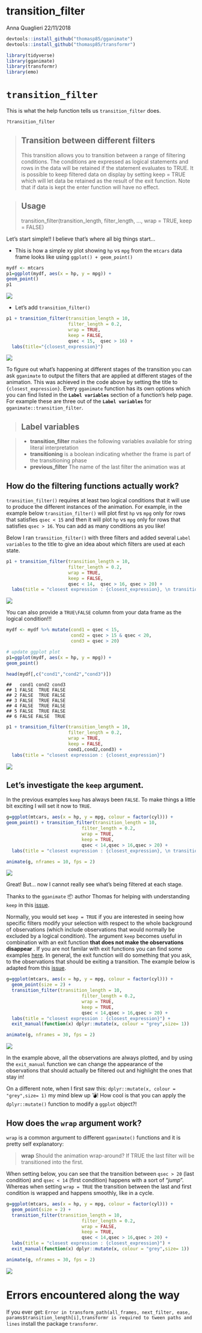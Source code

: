transition\_filter
================
Anna Quaglieri
22/11/2018

``` r
devtools::install_github("thomasp85/gganimate")
devtools::install_github("thomasp85/transformr")
```

``` r
library(tidyverse)
library(gganimate)
library(transformr)
library(emo)
```

# `transition_filter`

This is what the help function tells us `transition_filter` does.

``` r
?transition_filter
```

> ## Transition between different filters
> 
> This transition allows you to transition between a range of filtering
> conditions. The conditions are expressed as logical statements and
> rows in the data will be retained if the statement evaluates to TRUE.
> It is possible to keep filtered data on display by setting keep = TRUE
> which will let data be retained as the result of the exit function.
> Note that if data is kept the enter function will have no effect.

> ## Usage
> 
> transition\_filter(transition\_length, filter\_length, …, wrap = TRUE,
> keep = FALSE)

Let’s start simple\!\! I believe that’s where all big things start…

  - This is how a simple xy plot showing `hp` vs `mpg` from the `mtcars`
    data frame looks like using `ggplot() + geom_point()`

<!-- end list -->

``` r
mydf <- mtcars
p1=ggplot(mydf, aes(x = hp, y = mpg)) +
geom_point()
p1
```

![](transition_filter_files/figure-gfm/unnamed-chunk-3-1.png)<!-- -->

  - Let’s add `transition_filter()`

<!-- end list -->

``` r
p1 + transition_filter(transition_length = 10, 
                       filter_length = 0.2, 
                       wrap = TRUE, 
                       keep = FALSE,
                       qsec < 15,  qsec > 16) +
  labs(title="{closest_expression}")
```

![](transition_filter_files/figure-gfm/unnamed-chunk-4-1.gif)<!-- -->

To figure out what’s happening at different stages of the transition you
can ask `gganimate` to output the filters that are applied at different
stages of the animation. This was achieved in the code above by setting
the title to `{closest_expression}`. Every `gganimate` function has its
own options which you can find listed in the **`Label variables`**
section of a function’s help page. For example these are three out of
the **`Label variables`** for `gganimate::transition_filter`.

> ## Label variables

>   - **transition\_filter** makes the following variables available for
>     string literal interpretation
>   - **transitioning** is a boolean indicating whether the frame is
>     part of the transitioning phase
>   - **previous\_filter** The name of the last filter the animation was
>     at

## How do the filtering functions actually work?

`transition_filter()` requires at least two logical conditions that it
will use to produce the different instances of the animation. For
example, in the example below `transition_filter()` will plot first `hp`
vs `mpg` only for rows that satisfies `qsec < 15` and then it will plot
`hp` vs `mpg` only for rows that satisfies `qsec > 16`. You can add as
many conditions as you like\!

Below I ran `transition_filter()` with three filters and added several
`Label variables` to the title to give an idea about which filters are
used at each state.

``` r
p1 + transition_filter(transition_length = 10, 
                       filter_length = 0.2, 
                       wrap = TRUE, 
                       keep = FALSE,
                       qsec < 14,  qsec > 16, qsec > 20) + 
  labs(title = "closest expression : {closest_expression}, \n transitioning : {transitioning}, \n closest_filter : {closest_filter}")
```

![](transition_filter_files/figure-gfm/unnamed-chunk-5-1.gif)<!-- -->

You can also provide a `TRUE\FALSE` column from your data frame as the
logical condition\!\!\!

``` r
mydf <- mydf %>% mutate(cond1 = qsec < 15,
                        cond2 = qsec > 15 & qsec < 20,
                        cond3 = qsec > 20)

# update ggplot plot
p1=ggplot(mydf, aes(x = hp, y = mpg)) +
geom_point()

head(mydf[,c("cond1","cond2","cond3")])
```

    ##   cond1 cond2 cond3
    ## 1 FALSE  TRUE FALSE
    ## 2 FALSE  TRUE FALSE
    ## 3 FALSE  TRUE FALSE
    ## 4 FALSE  TRUE FALSE
    ## 5 FALSE  TRUE FALSE
    ## 6 FALSE FALSE  TRUE

``` r
p1 + transition_filter(transition_length = 10, 
                       filter_length = 0.2, 
                       wrap = TRUE, 
                       keep = FALSE,
                       cond1,cond2,cond3) + 
  labs(title = "closest expression : {closest_expression}")
```

![](transition_filter_files/figure-gfm/unnamed-chunk-7-1.gif)<!-- -->

## Let’s investigate the `keep` argument.

In the previous examples `keep` has always been `FALSE`. To make things
a little bit exciting I will set it now to `TRUE`.

``` r
g=ggplot(mtcars, aes(x = hp, y = mpg, colour = factor(cyl))) +
geom_point() + transition_filter(transition_length = 10, 
                            filter_length = 0.2, 
                            wrap = TRUE, 
                            keep = TRUE,
                            qsec < 14,qsec > 16,qsec > 20) + 
  labs(title = "closest expression : {closest_expression}, \n transitioning : {transitioning}, \n closest_filter : {closest_filter}")

animate(g, nframes = 10, fps = 2)
```

![](transition_filter_files/figure-gfm/unnamed-chunk-8-1.gif)<!-- -->

Great\! But… now I cannot really see what’s being filtered at each
stage.

Thanks to the `gganimate` 📦 author Thomas for helping with understanding
`keep` in this
[issue](https://github.com/thomasp85/gganimate/issues/220#issuecomment-441178296).

Normally, you would set `keep = TRUE` if you are interested in seeing
how specific filters modify your selection with respect to the whole
background of observations (which include observations that would
normally be excluded by a logical condition). The argument `keep`
becomes useful in combination with an exit function **that does not make
the observations disappear** . If you are not familar with exit
functions you can find some examples
[here](https://github.com/ropenscilabs/learngganimate/blob/master/enter_exit/enter_exit.md).
In general, the exit function will do something that you ask, to the
observations that should be exiting a transition. The example below is
adapted from this
[issue](https://github.com/thomasp85/gganimate/issues/220#issuecomment-441178296).

``` r
g=ggplot(mtcars, aes(x = hp, y = mpg, colour = factor(cyl))) + 
  geom_point(size = 2) + 
  transition_filter(transition_length = 10, 
                            filter_length = 0.2, 
                            wrap = TRUE, 
                            keep = TRUE,
                            qsec < 14,qsec > 16,qsec > 20) + 
  labs(title = "closest expression : {closest_expression}") +
  exit_manual(function(x) dplyr::mutate(x, colour = "grey",size= 1))

animate(g, nframes = 30, fps = 2)
```

![](transition_filter_files/figure-gfm/unnamed-chunk-9-1.gif)<!-- -->

In the example above, all the observations are always plotted, and by
using the `exit_manual` function we can change the appearance of the
observations that should actually be filtered out and highlight the ones
that stay in\!

On a different note, when I first saw this: `dplyr::mutate(x, colour =
"grey",size= 1)` my mind blew up 💣\! How cool is that you can apply the
`dplyr::mutate()` function to modify a `ggplot` object?\!

## How does the `wrap` argument work?

`wrap` is a common argument to different `gganimate()` functions and it
is pretty self explanatory:

> **wrap** Should the animation wrap-around? If TRUE the last filter
> will be transitioned into the first.

When setting below, you can see that the transition between `qsec > 20`
(last condition) and `qsec < 14` (first condition) happens with a sort
of “*jump*”. Whereas when setting `wrap = TRUE` the transition between
the last and first condition is wrapped and happens smoothly, like in a
cycle.

``` r
g=ggplot(mtcars, aes(x = hp, y = mpg, colour = factor(cyl))) + 
  geom_point(size = 2) + 
  transition_filter(transition_length = 10, 
                            filter_length = 0.2, 
                            wrap = FALSE, 
                            keep = TRUE,
                            qsec < 14,qsec > 16,qsec > 20) + 
  labs(title = "closest expression : {closest_expression}") +
  exit_manual(function(x) dplyr::mutate(x, colour = "grey",size= 1))

animate(g, nframes = 30, fps = 2)
```

![](transition_filter_files/figure-gfm/unnamed-chunk-10-1.gif)<!-- -->

# Errors encountered along the way

If you ever get: `Error in transform_path(all_frames, next_filter, ease,
params$transition_length[i],transformr is required to tween paths and
lines` install the package `transformr`.

